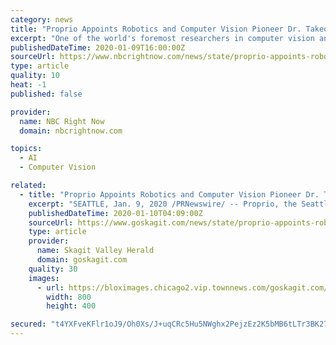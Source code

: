 ```yaml
---
category: news
title: "Proprio Appoints Robotics and Computer Vision Pioneer Dr. Takeo Kanade to Advisory Board"
excerpt: "One of the world's foremost researchers in computer vision and robotics, Dr. Kanade is the U.A. and Helen Whitaker Professor of Computer Science and Robotics at Carnegie Mellon University, and a member of the National Academy of Engineering and the American Academy of Arts and Sciences. He joins Proprio's growing technical advisory board which ..."
publishedDateTime: 2020-01-09T16:00:00Z
sourceUrl: https://www.nbcrightnow.com/news/state/proprio-appoints-robotics-and-computer-vision-pioneer-dr-takeo-kanade/article_6554eeb4-1d29-5e6a-9af9-bd2d55d2930e.html
type: article
quality: 10
heat: -1
published: false

provider:
  name: NBC Right Now
  domain: nbcrightnow.com

topics:
  - AI
  - Computer Vision

related:
  - title: "Proprio Appoints Robotics and Computer Vision Pioneer Dr. Takeo Kanade to Advisory Board"
    excerpt: "SEATTLE, Jan. 9, 2020 /PRNewswire/ -- Proprio, the Seattle firm enabling surgeons to perform complex procedures, utilizing proprietary imaging techniques and mixed reality environments for more precise surgical navigation,"
    publishedDateTime: 2020-01-10T04:09:00Z
    sourceUrl: https://www.goskagit.com/news/state/proprio-appoints-robotics-and-computer-vision-pioneer-dr-takeo-kanade/article_aa0397dd-0bf2-5c5a-848e-6e24fb198e88.html
    type: article
    provider:
      name: Skagit Valley Herald
      domain: goskagit.com
    quality: 30
    images:
      - url: https://bloximages.chicago2.vip.townnews.com/goskagit.com/content/tncms/assets/v3/editorial/9/45/945a331a-3e17-11ea-a9c6-3f03e169e6f8/5e29f66c0bd52.image.png
        width: 800
        height: 400

secured: "t4YXFveKFlr1oJ9/Oh0Xs/J+uqCRc5Hu5NWghx2PejzEz2K5bMB6tLTr3BK272qHeMxjQHFkOnsbPv7SO1tuW4gV2Q32LEepLgAuD09cKi0y7v54W42Tz6HXgnivlC/Q1IeB+Muk9SBzn77gv0MJFemqHG+WGNQDXx2uY/o1OWfTZHoLpJubDCAJxNw2JVgsWmaJl5g8OmqyFLhA272Hqdy7u3heOQdyBZ0S+sSiCGMU9O5DzAODwRVsx4tMehqZAnnLrBz1RaXf+3W4YOjqIwdympieQ7cXV/IXzxFEqYHTckEXt6rwKWnp1LMD8rXTXgSisaX0dnWk7TYa5fUvnirp/66jVtZUGTo6KJyK43RaWFjQZaHiF5vU2WbCzShzBlSx0dFROAQcF4UYui221v56REmwlopKBS1fQwmL1QsG4xoMulkyU0VIibJ98cXsfS0sxVKA0U7Xf5lsE5ew7zS3OFaFakAv8wARjvEPf2Y=;GEMIz5fkfhf+KKOYTY2WHg=="
---
```


